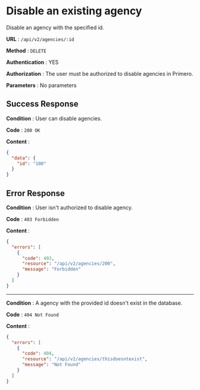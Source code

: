 # Disable an existing agency

Disable an agency with the specified id.

**URL** : `/api/v2/agencies/:id`

**Method** : `DELETE`

**Authentication** : YES

**Authorization** : The user must be authorized to disable agencies in Primero.

**Parameters** : No parameters

## Success Response

**Condition** : User can disable agencies.

**Code** : `200 OK`

**Content** :

```json
{
  "data": {
    "id": "100"
  }
}
```

## Error Response

**Condition** : User isn't authorized to disable agency.

**Code** : `403 Forbidden`

**Content** :

```json
{
  "errors": [
    {
      "code": 403,
      "resource": "/api/v2/agencies/200",
      "message": "Forbidden"
    }
  ]
}
```

---

**Condition** : A agency with the provided id doesn't exist in the database.

**Code** : `404 Not Found`

**Content** :

```json
{
  "errors": [
    {
      "code": 404,
      "resource": "/api/v2/agencies/thisdoesntexist",
      "message": "Not Found"
    }
  ]
}
```